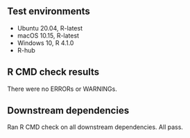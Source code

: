 ## Test environments

* Ubuntu 20.04, R-latest
* macOS 10.15, R-latest
* Windows 10, R 4.1.0
* R-hub

## R CMD check results

There were no ERRORs or WARNINGs.

## Downstream dependencies

Ran R CMD check on all downstream dependencies. All pass.

